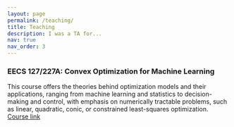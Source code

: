 ```yaml
---
layout: page
permalink: /teaching/
title: Teaching
description: I was a TA for...
nav: true
nav_order: 3
---
```


### EECS 127/227A: Convex Optimization for Machine Learning
This course offers the theories behind optimization models and their applications, ranging from machine learning and statistics to decision-making and control, with emphasis on numerically tractable problems, such as linear, quadratic, conic, or constrained least-squares optimization.
[Course link](https://eecs127.github.io/)